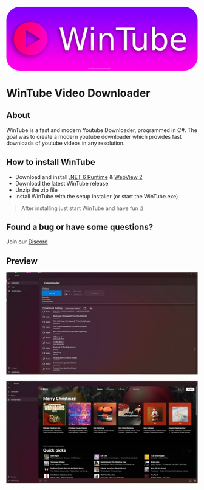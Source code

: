 ![Preview 1](img/wintube-banner.png)

# WinTube Video Downloader

## About

WinTube is a fast and modern Youtube Downloader, programmed in C#. The goal was to create a modern youtube downloader which provides fast downloads of youtube videos in any resolution.


## How to install WinTube

- Download and install [.NET 6 Runtime](https://dotnet.microsoft.com/en-us/download/dotnet/6.0) & [WebView 2](https://developer.microsoft.com/de-de/microsoft-edge/webview2/)
- Download the latest WinTube release
- Unzip the zip file
- Install WinTube with the setup installer (or start the WinTube.exe)
> After installing just start WinTube and have fun :)


## Found a bug or have some questions?
Join our [Discord](https://discord.gg/hwtXqdvVa3)

## Preview

![Preview 1](img/wintube-screenshot-1.png)

![Preview 1](img/wintube-screenshot-2.png)
